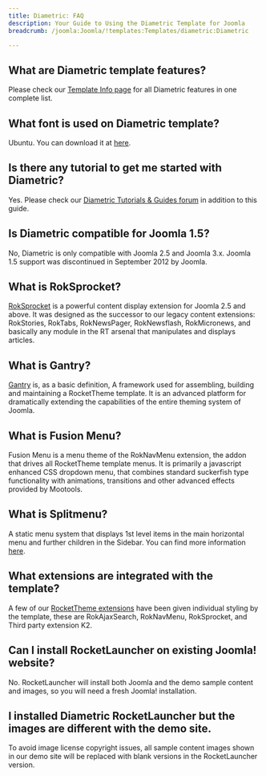 ```yaml
---
title: Diametric: FAQ
description: Your Guide to Using the Diametric Template for Joomla
breadcrumb: /joomla:Joomla/!templates:Templates/diametric:Diametric

---
```


What are Diametric template features?
-----
Please check our [Template Info page][features] for all Diametric features in one complete list.

What font is used on Diametric template?
-----
Ubuntu. You can download it at [here][font].

Is there any tutorial to get me started with Diametric?
-----
Yes. Please check our [Diametric Tutorials & Guides forum][forum] in addition to this guide.

Is Diametric compatible for Joomla 1.5?
-----
No, Diametric is only compatible with Joomla 2.5 and Joomla 3.x. Joomla 1.5 support was discontinued in September 2012 by Joomla.

What is RokSprocket?
-----
[RokSprocket][roksprocket] is a powerful content display extension for Joomla 2.5 and above. It was designed as the successor to our legacy content extensions: RokStories, RokTabs, RokNewsPager, RokNewsflash, RokMicronews, and basically any module in the RT arsenal that manipulates and displays articles.

What is Gantry?
-----
[Gantry][gantry] is, as a basic definition, A framework used for assembling, building and maintaining a RocketTheme template. It is an advanced platform for dramatically extending the capabilities of the entire theming system of Joomla.

What is Fusion Menu?
-----
Fusion Menu is a menu theme of the RokNavMenu extension, the addon that drives all RocketTheme template menus. It is primarily a javascript enhanced CSS dropdown menu, that combines standard suckerfish type functionality with animations, transitions and other advanced effects provided by Mootools.

What is Splitmenu?
-----
A static menu system that displays 1st level items in the main horizontal menu and further children in the Sidebar. You can find more information [here][splitmenu].

What extensions are integrated with the template?
-----
A few of our [RocketTheme extensions][extensions] have been given individual styling by the template, these are RokAjaxSearch, RokNavMenu, RokSprocket, and Third party extension K2.

Can I install RocketLauncher on existing Joomla! website?
-----
No. RocketLauncher will install both Joomla and the demo sample content and images, so you will need a fresh Joomla! installation.

I installed Diametric RocketLauncher but the images are different with the demo site.
-----
To avoid image license copyright issues, all sample content images shown in our demo site will be replaced with blank versions in the RocketLauncher version.

[gantry]: http://gantry-framework.org/
[features]: http://demo.rockettheme.com/joomla/diametric/features
[font]: http://www.fontsquirrel.com/fonts/ubuntu
[forum]: http://www.rockettheme.com/forum/index.php?f=606&rb_v=viewforum
[roksprocket]: http://www.rockettheme.com/extensions-joomla/roksprocket
[dropdown]: http://demo.rockettheme.com/joomla/diametric/features/menu-options
[splitmenu]: http://demo.rockettheme.com/joomla/diametric/features/menu-options
[extensions]: http://demo.rockettheme.com/joomla/diametric/features/extensions